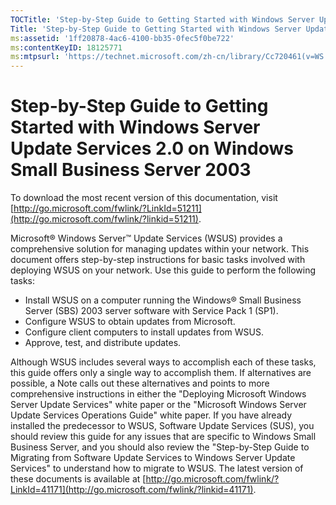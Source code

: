 ```yaml
---
TOCTitle: 'Step-by-Step Guide to Getting Started with Windows Server Update Services 2.0 on Windows Small Business Server 2003'
Title: 'Step-by-Step Guide to Getting Started with Windows Server Update Services 2.0 on Windows Small Business Server 2003'
ms:assetid: '1ff20878-4ac6-4100-bb35-0fec5f0be722'
ms:contentKeyID: 18125771
ms:mtpsurl: 'https://technet.microsoft.com/zh-cn/library/Cc720461(v=WS.10)'
---
```


Step-by-Step Guide to Getting Started with Windows Server Update Services 2.0 on Windows Small Business Server 2003
===================================================================================================================

To download the most recent version of this documentation, visit [http://go.microsoft.com/fwlink/?LinkId=51211](http://go.microsoft.com/fwlink/?linkid=51211).

Microsoft® Windows Server™ Update Services (WSUS) provides a comprehensive solution for managing updates within your network. This document offers step-by-step instructions for basic tasks involved with deploying WSUS on your network. Use this guide to perform the following tasks:

-   Install WSUS on a computer running the Windows® Small Business Server (SBS) 2003 server software with Service Pack 1 (SP1).
-   Configure WSUS to obtain updates from Microsoft.
-   Configure client computers to install updates from WSUS.
-   Approve, test, and distribute updates.

Although WSUS includes several ways to accomplish each of these tasks, this guide offers only a single way to accomplish them. If alternatives are possible, a Note calls out these alternatives and points to more comprehensive instructions in either the "Deploying Microsoft Windows Server Update Services" white paper or the "Microsoft Windows Server Update Services Operations Guide" white paper. If you have already installed the predecessor to WSUS, Software Update Services (SUS), you should review this guide for any issues that are specific to Windows Small Business Server, and you should also review the "Step-by-Step Guide to Migrating from Software Update Services to Windows Server Update Services" to understand how to migrate to WSUS. The latest version of these documents is available at [http://go.microsoft.com/fwlink/?LinkId=41171](http://go.microsoft.com/fwlink/?linkid=41171).

